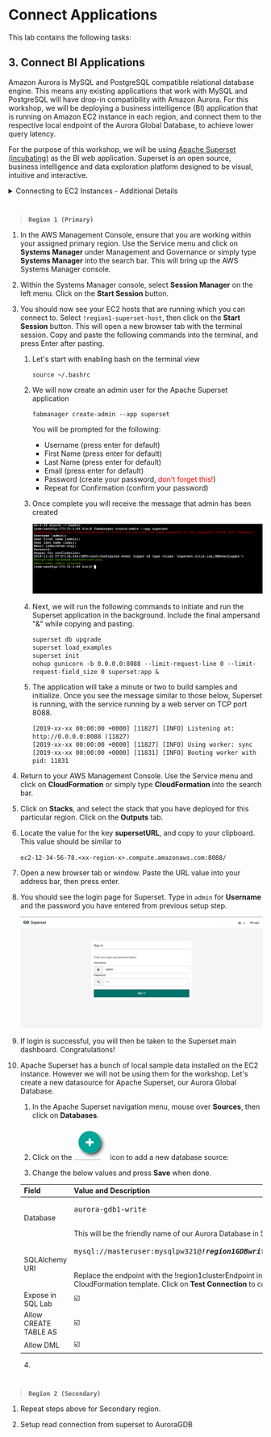 # Connect Applications

This lab contains the following tasks:

## 3. Connect BI Applications

Amazon Aurora is MySQL and PostgreSQL compatible relational database engine. This means any existing applications that work with MySQL and PostgreSQL will have drop-in compatibility with Amazon Aurora. For this workshop, we will be deploying a business intelligence (BI) application that is running on Amazon EC2 instance in each region, and connect them to the respective local endpoint of the Aurora Global Database, to achieve lower query latency.

For the purpose of this workshop, we will be using [Apache Superset (incubating)](https://superset.incubator.apache.org/) as the BI web application. Superset is an open source, business intelligence and data exploration platform designed to be visual, intuitive and interactive.

<details>
<summary>Connecting to EC2 Instances - Additional Details</summary>
Those who have been familiar with AWS for a while may remember that connecting to a remote Amazon EC2 instance requires opening inbound SSH or Powershell ports, provisioning SSH keys and management of certificates. With AWS Systems Manager Session Manager, you can connect to an EC2 instance with just few clicks and experience a secure browser-based CLI, without having to provision or create SSH keys.
</details>

#

>  **`Region 1 (Primary)`** 


1. In the AWS Management Console, ensure that you are working within your assigned primary region. Use the Service menu and click on **Systems Manager** under Management and Governance or simply type **Systems Manager** into the search bar. This will bring up the AWS Systems Manager console.

1. Within the Systems Manager console, select **Session Manager** on the left menu. Click on the **Start Session** button.

1. You should now see your EC2 hosts that are running which you can connect to. Select ``!region1-superset-host``, then click on the **Start Session** button. This will open a new browser tab with the terminal session. Copy and paste the following commands into the terminal, and press Enter after pasting.

   1. Let's start with enabling bash on the terminal view

      ```
      source ~/.bashrc
      ```
   1. We will now create an admin user for the Apache Superset application

      ```
      fabmanager create-admin --app superset
      ```

      You will be prompted for the following:
       * Username (press enter for default)
       * First Name (press enter for default)
       * Last Name (press enter for default)
       * Email (press enter for default)
       * Password (create your password, <span style="color:red;">don't forget this!</span>)
       * Repeat for Confirmation (confirm your password)

    1. Once complete you will receive the message that admin has been created

       ![Superset Commands](./superset-flask.png)

    1. Next, we will run the following commands to initiate and run the Superset application in the background. Include the final ampersand "&" while copying and pasting.

       ```
       superset db upgrade
       superset load_examples
       superset init
       nohup gunicorn -b 0.0.0.0:8088 --limit-request-line 0 --limit-request-field_size 0 superset:app &
       ```

    1. The application will take a minute or two to build samples and initialize. Once you see the message similar to those below, Superset is running, with the service running by a web server on TCP port 8088.

       ```
       [2019-xx-xx 00:00:00 +0000] [11827] [INFO] Listening at: http://0.0.0.0:8088 (11827)
       [2019-xx-xx 00:00:00 +0000] [11827] [INFO] Using worker: sync
       [2019-xx-xx 00:00:00 +0000] [11831] [INFO] Booting worker with pid: 11831
       ```

1. Return to your AWS Management Console. Use the Service menu and click on **CloudFormation** or simply type **CloudFormation** into the search bar.

1. Click on **Stacks**, and select the stack that you have deployed for this particular region. Click on the **Outputs** tab.

1. Locate the value for the key **supersetURL**, and copy to your clipboard. This value should be similar to 

    ```ec2-12-34-56-78.<xx-region-x>.compute.amazonaws.com:8088/```

1. Open a new browser tab or window. Paste the URL value into your address bar, then press enter.

1. You should see the login page for Superset. Type in ```admin``` for **Username** and the password you have entered from previous setup step.

    ![Superset Login](./superset-login.png)

1. If login is successful, you will then be taken to the Superset main dashboard. Congratulations!

1. Apache Superset has a bunch of local sample data installed on the EC2 instance. However we will not be using them for the workshop. Let's create a new datasource for Apache Superset, our Aurora Global Database.

   1. In the Apache Superset navigation menu, mouse over **Sources**, then click on **Databases**.

   1. Click on the ![Add Database Source](superset-source-add.png?raw=true) icon to add a new database source:

   1. Change the below values and press **Save** when done.

     Field | Value and Description
     ----- | -----
     Database | <pre>aurora-gdb1-write</pre> <br> This will be the friendly name of our Aurora Database in Superset
     SQLAlchemy URI | <pre>mysql://masteruser:mysqlpw321@<b><i>!region1GDBwriteEndpoint</i></b>/mysql</pre> <br> Replace the endpoint with the !region1clusterEndpoint in the output of your CloudFormation template. Click on **Test Connection** to confirm.
     Expose in SQL Lab | :ballot_box_with_check: 
     Allow CREATE TABLE AS | :ballot_box_with_check: 
     Allow DML | :ballot_box_with_check: 

   4. 
# 


>  **`Region 2 (Secondary)`** 

1. Repeat steps above for Secondary region.

1. Setup read connection from superset to AuroraGDB